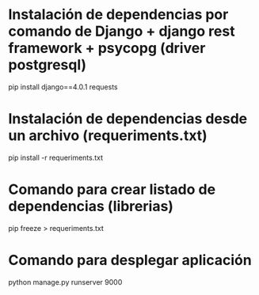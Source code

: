 
# Instalación de dependencias por comando de Django + django rest framework + psycopg (driver postgresql)
pip install django==4.0.1 requests

# Instalación de dependencias desde un archivo (requeriments.txt)
pip install -r requeriments.txt

# Comando para crear listado de dependencias (librerias)
pip freeze > requeriments.txt

# Comando para desplegar aplicación

python manage.py runserver 9000